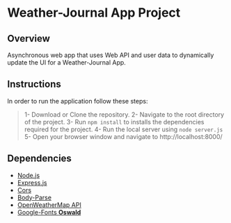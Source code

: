 # Weather-Journal App Project

## Overview

Asynchronous web app that uses Web API and user data to dynamically update the UI for a Weather-Journal App. 

## Instructions

In order to run the application follow these steps:
>1- Download or Clone the repository.
2- Navigate to the root directory of the project.
3- Run ``npm install`` to installs the dependencies required for the project.
4- Run the local server using ``node server.js``
5- Open your browser window and navigate to http://localhost:8000/ 

## Dependencies

- [Node.js](https://nodejs.org/)
- [Express.js](https://expressjs.com/)
- [Cors](https://www.npmjs.com/package/cors)
- [Body-Parse](https://www.npmjs.com/package/body-parser)
- [OpenWeatherMap API](https://openweathermap.org/api)
- [Google-Fonts **Oswald**](https://fonts.google.com/specimen/Oswald)